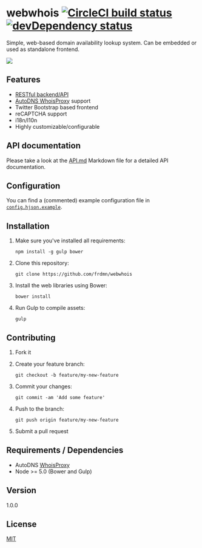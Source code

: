 # webwhois [![CircleCI build status](https://img.shields.io/circleci/project/frdmn/webwhois.svg)](https://circleci.com/gh/frdmn/webwhois) [![devDependency status](https://david-dm.org/frdmn/webwhois/dev-status.svg)](https://david-dm.org/frdmn/webwhois#info=devDependencies)

Simple, web-based domain availability lookup system. Can be embedded or used as standalone frontend.

![](http://i.imgur.com/tMLEYJN.png)

## Features

- [RESTful backend/API](API.md)
- [AutoDNS WhoisProxy](https://www.internetx.com/domains/autodns/whoisproxy/) support
- Twitter Bootstrap based frontend
- reCAPTCHA support
- i18n/l10n
- Highly customizable/configurable

## API documentation

Please take a look at the [API.md](API.md) Markdown file for a detailed API documentation.

## Configuration

You can find a (commented) example configuration file in [`config.hjson.example`](config.hjson.example).

## Installation

1. Make sure you've installed all requirements:  

    ```shell
    npm install -g gulp bower
    ```

1. Clone this repository:  

    ```shell
    git clone https://github.com/frdmn/webwhois
    ```

1. Install the web libraries using Bower:  

    ```shell
    bower install
    ```

1. Run Gulp to compile assets:  

    ```shell
    gulp  
    ```

## Contributing

1. Fork it
1. Create your feature branch:  

    ```shell
    git checkout -b feature/my-new-feature
    ```

1. Commit your changes:  

    ```shell
    git commit -am 'Add some feature'
    ```

1. Push to the branch:  

    ```shell
    git push origin feature/my-new-feature
    ```

1. Submit a pull request

## Requirements / Dependencies

* AutoDNS [WhoisProxy](https://www.internetx.com/domains/autodns/whoisproxy/)
* Node >= 5.0 (Bower and Gulp)

## Version

1.0.0

## License

[MIT](LICENSE)
